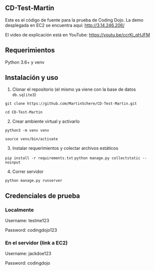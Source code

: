 ## CD-Test-Martin

Este es el código de fuente para la prueba de Coding Dojo. La demo desplegada en EC2 se encuentra aquí: http://3.14.246.206/

El video de explicación está en YouTube: https://youtu.be/ccrKj_qHJFM

## Requerimientos

Python 3.6+ y venv

## Instalación y uso

1. Clonar el repositorio (el mismo ya viene con la base de datos ```db.sqlite3```)

```git clone https://github.com/MartinSchere/CD-Test-Martin.git```

```cd CD-Test-Martin```

2. Crear ambiente virtual y activarlo

```python3 -m venv venv```

```source venv/bin/activate```

3. Instalar requerimientos y colectar archivos estáticos

``` pip install -r requirements.txt ```
``` python manage.py collectstatic --noinput ```

4. Correr servidor

```python manage.py runserver```

## Credenciales de prueba

### Localmente
Username: testme123

Password: codingdojo123

### En el servidor (link a EC2)

Username: jackdoe123

Password: codingdojo
